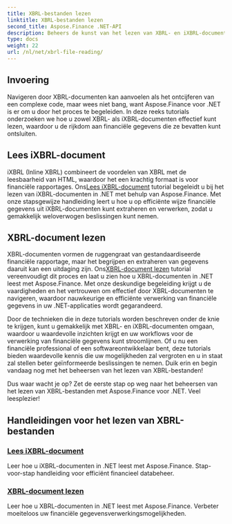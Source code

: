 ```yaml
---
title: XBRL-bestanden lezen
linktitle: XBRL-bestanden lezen
second_title: Aspose.Finance .NET-API
description: Beheers de kunst van het lezen van XBRL- en iXBRL-documenten in .NET met Aspose.Finance-tutorials. Verbeter moeiteloos uw financiële gegevensverwerkingsmogelijkheden.
type: docs
weight: 22
url: /nl/net/xbrl-file-reading/
---
```

## Invoering

Navigeren door XBRL-documenten kan aanvoelen als het ontcijferen van een complexe code, maar wees niet bang, want Aspose.Finance voor .NET is er om u door het proces te begeleiden. In deze reeks tutorials onderzoeken we hoe u zowel XBRL- als iXBRL-documenten effectief kunt lezen, waardoor u de rijkdom aan financiële gegevens die ze bevatten kunt ontsluiten.

## Lees iXBRL-document

iXBRL (Inline XBRL) combineert de voordelen van XBRL met de leesbaarheid van HTML, waardoor het een krachtig formaat is voor financiële rapportages. Ons[Lees iXBRL-document](./read-ixbrl-document/) tutorial begeleidt u bij het lezen van iXBRL-documenten in .NET met behulp van Aspose.Finance. Met onze stapsgewijze handleiding leert u hoe u op efficiënte wijze financiële gegevens uit iXBRL-documenten kunt extraheren en verwerken, zodat u gemakkelijk weloverwogen beslissingen kunt nemen.

## XBRL-document lezen

 XBRL-documenten vormen de ruggengraat van gestandaardiseerde financiële rapportage, maar het begrijpen en extraheren van gegevens daaruit kan een uitdaging zijn. Ons[XBRL-document lezen](./read-xbrl-document/) tutorial vereenvoudigt dit proces en laat u zien hoe u XBRL-documenten in .NET leest met Aspose.Finance. Met onze deskundige begeleiding krijgt u de vaardigheden en het vertrouwen om effectief door XBRL-documenten te navigeren, waardoor nauwkeurige en efficiënte verwerking van financiële gegevens in uw .NET-applicaties wordt gegarandeerd.

Door de technieken die in deze tutorials worden beschreven onder de knie te krijgen, kunt u gemakkelijk met XBRL- en iXBRL-documenten omgaan, waardoor u waardevolle inzichten krijgt en uw workflows voor de verwerking van financiële gegevens kunt stroomlijnen. Of u nu een financiële professional of een softwareontwikkelaar bent, deze tutorials bieden waardevolle kennis die uw mogelijkheden zal vergroten en u in staat zal stellen beter geïnformeerde beslissingen te nemen. Duik erin en begin vandaag nog met het beheersen van het lezen van XBRL-bestanden!

Dus waar wacht je op? Zet de eerste stap op weg naar het beheersen van het lezen van XBRL-bestanden met Aspose.Finance voor .NET. Veel leesplezier!
## Handleidingen voor het lezen van XBRL-bestanden
### [Lees iXBRL-document](./read-ixbrl-document/)
Leer hoe u iXBRL-documenten in .NET leest met Aspose.Finance. Stap-voor-stap handleiding voor efficiënt financieel databeheer.
### [XBRL-document lezen](./read-xbrl-document/)
Leer hoe u XBRL-documenten in .NET leest met Aspose.Finance. Verbeter moeiteloos uw financiële gegevensverwerkingsmogelijkheden.